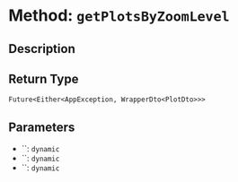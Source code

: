 # Method: `getPlotsByZoomLevel`

## Description



## Return Type
`Future<Either<AppException, WrapperDto<PlotDto>>>`

## Parameters

- ``: `dynamic`
- ``: `dynamic`
- ``: `dynamic`

